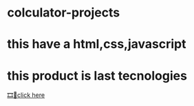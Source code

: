 # colculator-projects
# this have a html,css,javascript
# this product is last tecnologies
[🎞🧨click here](http://127.0.0.1:5500/index.html)
